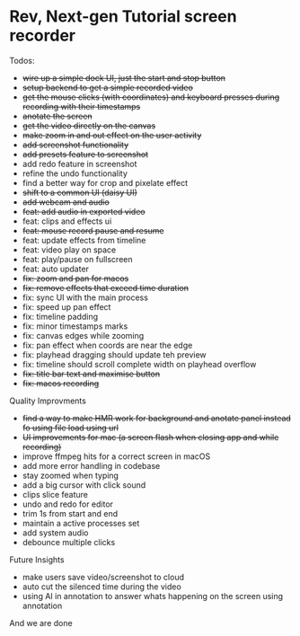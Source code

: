 # Rev, Next-gen Tutorial screen recorder

Todos:

- ~~wire up a simple dock UI, just the start and stop button~~
- ~~setup backend to get a simple recorded video~~
- ~~get the mouse clicks (with coordinates) and keyboard presses during recording with their timestamps~~
- ~~anotate the screen~~
- ~~get the video directly on the canvas~~
- ~~make zoom in and out effect on the user activity~~
- ~~add screenshot functionality~~
- ~~add presets feature to screenshot~~
- add redo feature in screenshot
- refine the undo functionality
- find a better way for crop and pixelate effect
- ~~shift to a common UI (daisy UI)~~
- ~~add webcam and audio~~
- ~~feat: add audio in exported video~~
- feat: clips and effects ui
- ~~feat: mouse record pause and resume~~
- feat: update effects from timeline
- feat: video play on space
- feat: play/pause on fullscreen
- feat: auto updater
- ~~fix: zoom and pan for macos~~
- ~~fix: remove effects that exceed time duration~~
- fix: sync UI with the main process
- fix: speed up pan effect
- fix: timeline padding
- fix: minor timestamps marks
- fix: canvas edges while zooming
- fix: pan effect when coords are near the edge
- fix: playhead dragging should update teh preview
- fix: timeline should scroll complete width on playhead overflow
- ~~fix: title bar text and maximise button~~
- ~~fix: macos recording~~


Quality Improvments

- ~~find a way to make HMR work for background and anotate panel instead fo using file load using url~~
- ~~UI improvements for mac (a screen flash when closing app and while recording)~~
- improve ffmpeg hits for a correct screen in macOS
- add more error handling in codebase
- stay zoomed when typing
- add a big cursor with click sound
- clips slice feature
- undo and redo for editor
- trim 1s from start and end
- maintain a active processes set
- add system audio
- debounce multiple clicks

Future Insights

- make users save video/screenshot to cloud
- auto cut the silenced time during the video
- using AI in annotation to answer whats happening on the screen using annotation

And we are done
